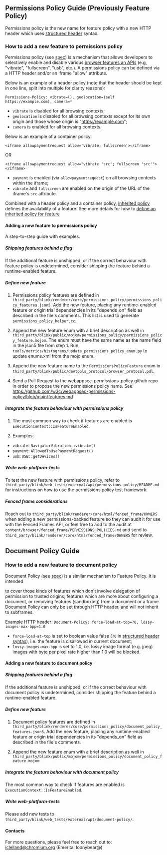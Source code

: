 ## Permissions Policy Guide (Previously Feature Policy)
Permissions policy is the new name for feature policy with a new HTTP header which uses [structured header](https://httpwg.org/http-extensions/draft-ietf-httpbis-header-structure.html) syntax.

### How to add a new feature to permissions policy

Permissions policy (see [spec](https://w3c.github.io/webappsec-permissions-policy/)) is a
mechanism that allows developers to selectively enable and disable various
[browser features an
APIs](https://cs.chromium.org/chromium/src/third_party/blink/public/mojom/feature_policy/feature_policy.mojom)
(e.g, "vibrate", "fullscreen", "usb", etc.). A permissions policy can be defined
via a HTTP header and/or an iframe "allow" attribute.

Below is an example of a header policy (note that the header should be kept in
one line, split into multiple for clarity reasons):

    Permissions-Policy: vibrate=(), geolocation=(self https://example.com), camera=*

- `vibrate` is disabled for all browsing contexts;
- `geolocation` is disabled for all browsing contexts except for its own
  origin and those whose origin is "https://example.com";
- `camera` is enabled for all browsing contexts.

Below is an example of a container policy:

    <iframe allowpaymentrequest allow='vibrate; fullscreen'></iframe>

OR

    <iframe allowpaymentrequest allow="vibrate 'src'; fullscreen 'src'"></iframe>


- `payment` is enabled (via `allowpaymentrequest`) on all browsing contexts
 within the iframe;
- `vibrate` and `fullscreen` are enabled on the origin of the URL of the
  iframe's `src` attribute.

Combined with a header policy and a container policy, [inherited
policy](https://w3c.github.io/webappsec-permissions-policy/#inherited-policy) defines the
availability of a feature.
See more details for how to [define an inherited policy for
feature](https://w3c.github.io/webappsec-permissions-policy/#define-inherited-policy)

#### Adding a new feature to permissions policy
A step-to-step guide with examples.

##### Shipping features behind a flag
If the additional feature is unshipped, or if the correct behaviour with feature
policy is undetermined, consider shipping the feature behind a runtime-enabled feature.

##### Define new feature
1. Permissions policy features are defined in
`third_party/blink/renderer/core/permissions_policy/permissions_policy_features.json5`. Add the new feature,
placing any runtime-enabled feature or origin trial dependencies in its "depends_on" field as
described in the file's comments.  This list is used to generate `permissions_policy_helper.cc`.

2. Append the new feature enum with a brief description as well in
`third_party/blink/public/mojom/permissions_policy/permissions_policy_feature.mojom`.
The enum must have the same name as the name field in the json5 file from step 1.
Run `tools/metrics/histograms/update_permissions_policy_enum.py`
to update enums.xml from the mojo enum.

3. Append the new feature name to the `PermissionsPolicyFeature` enum in
`third_party/blink/public/devtools_protocol/browser_protocol.pdl`.

4. Send a Pull Request to the webappsec-permissions-policy github repo
in order to propose the new permissions policy name.
See: https://github.com/w3c/webappsec-permissions-policy/blob/main/features.md

##### Integrate the feature behaviour with permissions policy
1. The most common way to check if features are enabled is `ExecutionContext::IsFeatureEnabled`.

2. Examples:
- `vibrate`: `NavigatorVibration::vibrate()`
- `payment`: `AllowedToUsePaymentRequest()`
- `usb`: `USB::getDevices()`

##### Write web-platform-tests
To test the new feature with permissions policy, refer to
`third_party/blink/web_tests/external/wpt/permissions-policy/README.md` for
instructions on how to use the permissions policy test framework.

##### Fenced frame considerations

Reach out to `third_party/blink/renderer/core/html/fenced_frame/OWNERS` when
adding a new permissions-backed feature so they can audit it for use with the
Fenced Frames API, or feel free to add to the audit at
`content/browser/fenced_frame/PERMISSIONS_POLICIES.md` and send to
`third_party/blink/renderer/core/html/fenced_frame/OWNERS` for review.

## Document Policy Guide
### How to add a new feature to document policy

Document Policy (see [spec](https://w3c.github.io/webappsec-permissions-policy/document-policy.html)) is a similar mechanism to Feature Policy. It is intended

to cover those kinds of features which don't involve delegation of permission to trusted origins; features which are more about configuring a document, or removing features (sandboxing) from a document or a frame. Document Policy can only be set through HTTP header, and will not inherit to subframes.

Example HTTP header: `Document-Policy: force-load-at-top=?0, lossy-images-max-bpp=1.0`

- `force-load-at-top` is set to boolean value false (`?0` in [structured header syntax](https://httpwg.org/http-extensions/draft-ietf-httpbis-header-structure.html)), i.e. the
 feature is disallowed in current document;
- `lossy-images-max-bpp` is set to 1.0, i.e. lossy image format (e.g. jpeg) images with
byte per pixel rate higher than 1.0 will be blocked.


#### Adding a new feature to document policy

##### Shipping features behind a flag
If the additional feature is unshipped, or if the correct behaviour with document
policy is undetermined, consider shipping the feature behind a runtime-enabled feature.

##### Define new feature
1. Document policy features are defined in
`third_party/blink/renderer/core/permissions_policy/document_policy_features.json5`. Add the new feature,
placing any runtime-enabled feature or origin trial dependencies in its "depends_on" field as
described in the file's comments.

2. Append the new feature enum with a brief description as well in
`third_party/blink/public/mojom/permissions_policy/document_policy_feature.mojom`

##### Integrate the feature behaviour with document policy
The most common way to check if features are enabled is `ExecutionContext::IsFeatureEnabled`.

##### Write web-platform-tests
Please add new tests to `third_party/blink/web_tests/external/wpt/document-policy/`.

#### Contacts
For more questions, please feel free to reach out to:
iclelland@chromium.org
(Emerita: loonybear@)
